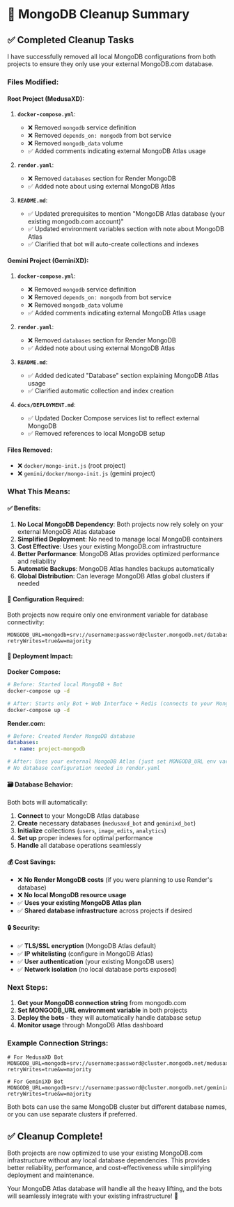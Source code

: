# 🧹 MongoDB Cleanup Summary

## ✅ **Completed Cleanup Tasks**

I have successfully removed all local MongoDB configurations from both projects to ensure they only use your external MongoDB.com database.

### **Files Modified:**

#### **Root Project (MedusaXD):**
1. **`docker-compose.yml`**:
   - ❌ Removed `mongodb` service definition
   - ❌ Removed `depends_on: mongodb` from bot service
   - ❌ Removed `mongodb_data` volume
   - ✅ Added comments indicating external MongoDB Atlas usage

2. **`render.yaml`**:
   - ❌ Removed `databases` section for Render MongoDB
   - ✅ Added note about using external MongoDB Atlas

3. **`README.md`**:
   - ✅ Updated prerequisites to mention "MongoDB Atlas database (your existing mongodb.com account)"
   - ✅ Updated environment variables section with note about MongoDB Atlas
   - ✅ Clarified that bot will auto-create collections and indexes

#### **Gemini Project (GeminiXD):**
1. **`docker-compose.yml`**:
   - ❌ Removed `mongodb` service definition
   - ❌ Removed `depends_on: mongodb` from bot service
   - ❌ Removed `mongodb_data` volume
   - ✅ Added comments indicating external MongoDB Atlas usage

2. **`render.yaml`**:
   - ❌ Removed `databases` section for Render MongoDB
   - ✅ Added note about using external MongoDB Atlas

3. **`README.md`**:
   - ✅ Added dedicated "Database" section explaining MongoDB Atlas usage
   - ✅ Clarified automatic collection and index creation

4. **`docs/DEPLOYMENT.md`**:
   - ✅ Updated Docker Compose services list to reflect external MongoDB
   - ✅ Removed references to local MongoDB setup

#### **Files Removed:**
- ❌ `docker/mongo-init.js` (root project)
- ❌ `gemini/docker/mongo-init.js` (gemini project)

### **What This Means:**

#### **✅ Benefits:**
1. **No Local MongoDB Dependency**: Both projects now rely solely on your external MongoDB Atlas database
2. **Simplified Deployment**: No need to manage local MongoDB containers
3. **Cost Effective**: Uses your existing MongoDB.com infrastructure
4. **Better Performance**: MongoDB Atlas provides optimized performance and reliability
5. **Automatic Backups**: MongoDB Atlas handles backups automatically
6. **Global Distribution**: Can leverage MongoDB Atlas global clusters if needed

#### **🔧 Configuration Required:**
Both projects now require only one environment variable for database connectivity:

```env
MONGODB_URL=mongodb+srv://username:password@cluster.mongodb.net/database_name?retryWrites=true&w=majority
```

#### **🚀 Deployment Impact:**

**Docker Compose:**
```bash
# Before: Started local MongoDB + Bot
docker-compose up -d

# After: Starts only Bot + Web Interface + Redis (connects to your MongoDB Atlas)
docker-compose up -d
```

**Render.com:**
```yaml
# Before: Created Render MongoDB database
databases:
  - name: project-mongodb

# After: Uses your external MongoDB Atlas (just set MONGODB_URL env var)
# No database configuration needed in render.yaml
```

#### **🗃️ Database Behavior:**
Both bots will automatically:
1. **Connect** to your MongoDB Atlas database
2. **Create** necessary databases (`medusaxd_bot` and `geminixd_bot`)
3. **Initialize** collections (`users`, `image_edits`, `analytics`)
4. **Set up** proper indexes for optimal performance
5. **Handle** all database operations seamlessly

#### **💰 Cost Savings:**
- ❌ **No Render MongoDB costs** (if you were planning to use Render's database)
- ❌ **No local MongoDB resource usage**
- ✅ **Uses your existing MongoDB Atlas plan**
- ✅ **Shared database infrastructure** across projects if desired

#### **🔒 Security:**
- ✅ **TLS/SSL encryption** (MongoDB Atlas default)
- ✅ **IP whitelisting** (configure in MongoDB Atlas)
- ✅ **User authentication** (your existing MongoDB users)
- ✅ **Network isolation** (no local database ports exposed)

### **Next Steps:**

1. **Get your MongoDB connection string** from mongodb.com
2. **Set MONGODB_URL environment variable** in both projects
3. **Deploy the bots** - they will automatically handle database setup
4. **Monitor usage** through MongoDB Atlas dashboard

### **Example Connection Strings:**

```env
# For MedusaXD Bot
MONGODB_URL=mongodb+srv://username:password@cluster.mongodb.net/medusaxd_bot?retryWrites=true&w=majority

# For GeminiXD Bot  
MONGODB_URL=mongodb+srv://username:password@cluster.mongodb.net/geminixd_bot?retryWrites=true&w=majority
```

Both bots can use the same MongoDB cluster but different database names, or you can use separate clusters if preferred.

## ✅ **Cleanup Complete!**

Both projects are now optimized to use your existing MongoDB.com infrastructure without any local database dependencies. This provides better reliability, performance, and cost-effectiveness while simplifying deployment and maintenance.

Your MongoDB Atlas database will handle all the heavy lifting, and the bots will seamlessly integrate with your existing infrastructure! 🎉

